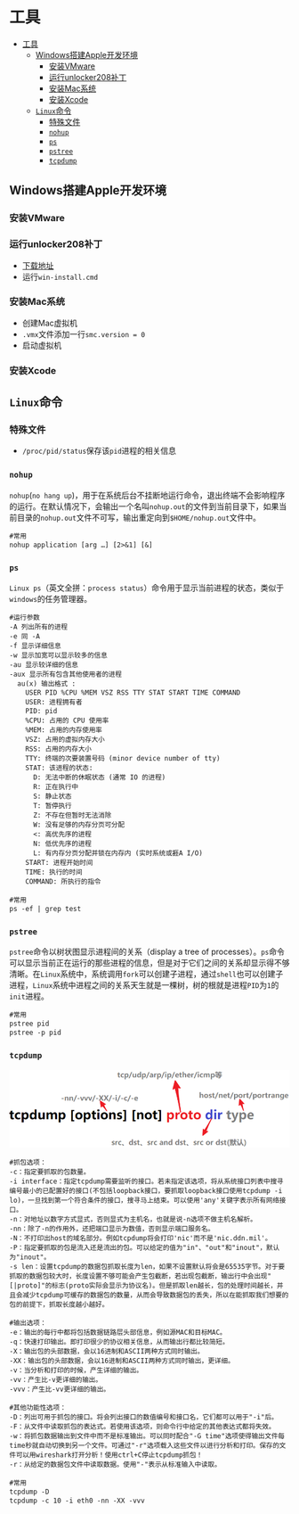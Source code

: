 # 工具

- [工具](#工具)
  - [Windows搭建Apple开发环境](#windows搭建apple开发环境)
    - [安装VMware](#安装vmware)
    - [运行unlocker208补丁](#运行unlocker208补丁)
    - [安装Mac系统](#安装mac系统)
    - [安装Xcode](#安装xcode)
  - [``Linux``命令](#linux命令)
    - [特殊文件](#特殊文件)
    - [``nohup``](#nohup)
    - [``ps``](#ps)
    - [``pstree``](#pstree)
    - [``tcpdump``](#tcpdump)

## Windows搭建Apple开发环境

### 安装VMware

### 运行unlocker208补丁

- [下载地址](https://github.com/gongluck/tools/blob/master/Unlocker208_XiTongZhiJia.zip)
- 运行`win-install.cmd`

### 安装Mac系统

- 创建Mac虚拟机
- `.vmx`文件添加一行`smc.version = 0`
- 启动虚拟机

### 安装Xcode

## ``Linux``命令

### 特殊文件

- ``/proc/pid/status``保存该``pid``进程的相关信息

### ``nohup``

``nohup``(``no hang up``)，用于在系统后台不挂断地运行命令，退出终端不会影响程序的运行。在默认情况下，会输出一个名叫``nohup.out``的文件到当前目录下，如果当前目录的``nohup.out``文件不可写，输出重定向到``$HOME/nohup.out``文件中。

```shell 
#常用
nohup application [arg …] [2>&1] [&]
```

### ``ps``

``Linux ps``（英文全拼：``process status``）命令用于显示当前进程的状态，类似于``windows``的任务管理器。

```shell
#运行参数
-A 列出所有的进程
-e 同 -A
-f 显示详细信息
-w 显示加宽可以显示较多的信息
-au 显示较详细的信息
-aux 显示所有包含其他使用者的进程
  au(x) 输出格式 :
    USER PID %CPU %MEM VSZ RSS TTY STAT START TIME COMMAND
    USER: 进程拥有者
    PID: pid
    %CPU: 占用的 CPU 使用率
    %MEM: 占用的内存使用率
    VSZ: 占用的虚拟内存大小
    RSS: 占用的内存大小
    TTY: 终端的次要装置号码 (minor device number of tty)
    STAT: 该进程的状态:
      D: 无法中断的休眠状态 (通常 IO 的进程)
      R: 正在执行中
      S: 静止状态
      T: 暂停执行
      Z: 不存在但暂时无法消除
      W: 没有足够的内存分页可分配
      <: 高优先序的进程
      N: 低优先序的进程
      L: 有内存分页分配并锁在内存内 (实时系统或捱A I/O)
    START: 进程开始时间
    TIME: 执行的时间
    COMMAND: 所执行的指令

#常用
ps -ef | grep test
```

### ``pstree``

``pstree``命令以树状图显示进程间的关系（display a tree of processes）。``ps``命令可以显示当前正在运行的那些进程的信息，但是对于它们之间的关系却显示得不够清晰。在``Linux``系统中，系统调用``fork``可以创建子进程，通过``shell``也可以创建子进程，``Linux``系统中进程之间的关系天生就是一棵树，树的根就是进程``PID``为``1``的``init``进程。

```shell
#常用
pstree pid
pstree -p pid
```

### ``tcpdump``

![tcpdump](https://github.com/gongluck/images/blob/main/tcpdump/tcpdump.png)

```shell
#抓包选项：
-c：指定要抓取的包数量。
-i interface：指定tcpdump需要监听的接口。若未指定该选项，将从系统接口列表中搜寻编号最小的已配置好的接口(不包括loopback接口，要抓取loopback接口使用tcpdump -i lo)，一旦找到第一个符合条件的接口，搜寻马上结束。可以使用'any'关键字表示所有网络接口。
-n：对地址以数字方式显式，否则显式为主机名，也就是说-n选项不做主机名解析。
-nn：除了-n的作用外，还把端口显示为数值，否则显示端口服务名。
-N：不打印出host的域名部分。例如tcpdump将会打印'nic'而不是'nic.ddn.mil'。
-P：指定要抓取的包是流入还是流出的包。可以给定的值为"in"、"out"和"inout"，默认为"inout"。
-s len：设置tcpdump的数据包抓取长度为len，如果不设置默认将会是65535字节。对于要抓取的数据包较大时，长度设置不够可能会产生包截断，若出现包截断，输出行中会出现"[|proto]"的标志(proto实际会显示为协议名)。但是抓取len越长，包的处理时间越长，并且会减少tcpdump可缓存的数据包的数量，从而会导致数据包的丢失，所以在能抓取我们想要的包的前提下，抓取长度越小越好。

#输出选项：
-e：输出的每行中都将包括数据链路层头部信息，例如源MAC和目标MAC。
-q：快速打印输出。即打印很少的协议相关信息，从而输出行都比较简短。
-X：输出包的头部数据，会以16进制和ASCII两种方式同时输出。
-XX：输出包的头部数据，会以16进制和ASCII两种方式同时输出，更详细。
-v：当分析和打印的时候，产生详细的输出。
-vv：产生比-v更详细的输出。
-vvv：产生比-vv更详细的输出。

#其他功能性选项：
-D：列出可用于抓包的接口。将会列出接口的数值编号和接口名，它们都可以用于"-i"后。
-F：从文件中读取抓包的表达式。若使用该选项，则命令行中给定的其他表达式都将失效。
-w：将抓包数据输出到文件中而不是标准输出。可以同时配合"-G time"选项使得输出文件每time秒就自动切换到另一个文件。可通过"-r"选项载入这些文件以进行分析和打印。保存的文件可以用wireshark打开分析！使用ctrl+C停止tcpdump抓包！
-r：从给定的数据包文件中读取数据。使用"-"表示从标准输入中读取。

#常用
tcpdump -D
tcpdump -c 10 -i eth0 -nn -XX -vvv
```
